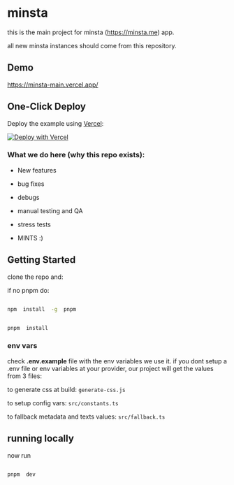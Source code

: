 
# minsta

this is the main project for minsta (https://minsta.me) app.

all new minsta instances should come from this repository.

## Demo
https://minsta-main.vercel.app/

## One-Click Deploy

Deploy the example using [Vercel](https://vercel.com?utm_source=github&utm_medium=readme):

[![Deploy with Vercel](https://vercel.com/button)](https://vercel.com/new/clone?repository-url=https%3A%2F%2Fgithub.com%2FMintbase%2Fminsta-main)


### What we do here (why this repo exists):

- New features

- bug fixes

- debugs

- manual testing and QA

- stress tests

- MINTS :)


## Getting Started

  

clone the repo and:

if no pnpm do:

```bash

npm  install  -g  pnpm

```

```bash

pnpm  install

```

 
### env vars

check **.env.example** file with the env variables we use it.
if you dont setup a .env file or env variables at your provider, our project will get the values from 3 files:

to generate css at build:
```generate-css.js``` 

to setup config vars:
```src/constants.ts```

to fallback metadata and texts values:
```src/fallback.ts```


## running locally

now run

```bash

pnpm  dev

```
